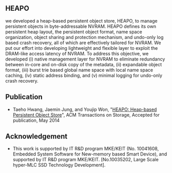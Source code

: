 HEAPO
-----
we developed a heap-based persistent object store, HEAPO, to manage persistent objects in byte-addressable NVRAM. HEAPO defines its own persistent heap layout, the persistent object format, name space organization, object sharing and protection mechanism, and undo-only log based crash recovery, all of which are effectively tailored for NVRAM. We put our effort into developing lightweight and flexible layer to exploit the DRAM-like access latency of NVRAM. To address this objective, we developed (i) native management layer for NVRAM to eliminate redundancy between in-core and on-disk copy of the metadata, (ii) expandable object format, (iii) burst trie based global name space with local name space caching, (iv) static address binding, and (v) minimal logging for undo-only crash recovery.

Publication
-----
* Taeho Hwang, Jaemin Jung, and Youjip Won, "[HEAPO: Heap-based Persistent Object Store]([http://delivery.acm.org/10.1145/2630000/2629619/a3-hwang.pdf?ip=166.104.46.128&id=2629619&acc=ACTIVE%20SERVICE&key=0EC22F8658578FE1%2E3DD5647BAD8CE12F%2E4D4702B0C3E38B35%2E4D4702B0C3E38B35&CFID=595391126&CFTOKEN=80988479&__acm__=1422531290_a779e4b0feaab4060a9ce8ac4e1a9979])", ACM Transactions on Storage, Accepted for publication, May 2014 

Acknowledgement
-----
* This work is supported by IT R&D program MKE/KEIT (No. 10041608, Embedded System Software for New-memory based Smart Device), and supported by IT R&D program MKE/KEIT. [No.10035202, Large Scale hyper-MLC SSD Technology Development].
